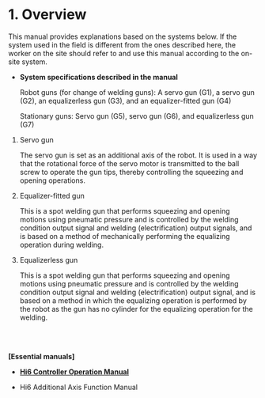 ﻿# 1. Overview

This manual provides explanations based on the systems below. If the system used in the field is different from the ones described here, the worker on the site should refer to and use this manual according to the on-site system.

*   **System specifications described in the manual**

    Robot guns (for change of welding guns): A servo gun (G1), a servo gun (G2), an equalizerless gun (G3), and an equalizer-fitted gun (G4)

    Stationary guns: Servo gun (G5), servo gun (G6), and equalizerless gun (G7)

1.  Servo gun

    The servo gun is set as an additional axis of the robot. It is used in a way that the rotational force of the servo motor is transmitted to the ball screw to operate the gun tips, thereby controlling the squeezing and opening operations.
2.  Equalizer-fitted gun

     This is a spot welding gun that performs squeezing and opening motions using pneumatic pressure and is controlled by the welding condition output signal and welding (electrification) output signals, and is based on a method of mechanically performing the equalizing operation during welding.
3.  Equalizerless gun

    This is a spot welding gun that performs squeezing and opening motions using pneumatic pressure and is controlled by the welding condition output signal and welding (electrification) output signal, and is based on a method in which the equalizing operation is performed by the robot as the gun has no cylinder for the equalizing operation for the welding.
   
</br>
</br>

**[Essential manuals]**

- [**Hi6 Controller Operation Manual**](https://hyundai-robotics.gitbook.io/hi6-operation-manual/)

- Hi6 Additional Axis Function Manual
